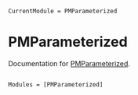 ```@meta
CurrentModule = PMParameterized
```

# PMParameterized

Documentation for [PMParameterized](https://github.com/timknab/PMParameterized.jl).

```@index
```

```@autodocs
Modules = [PMParameterized]
```
